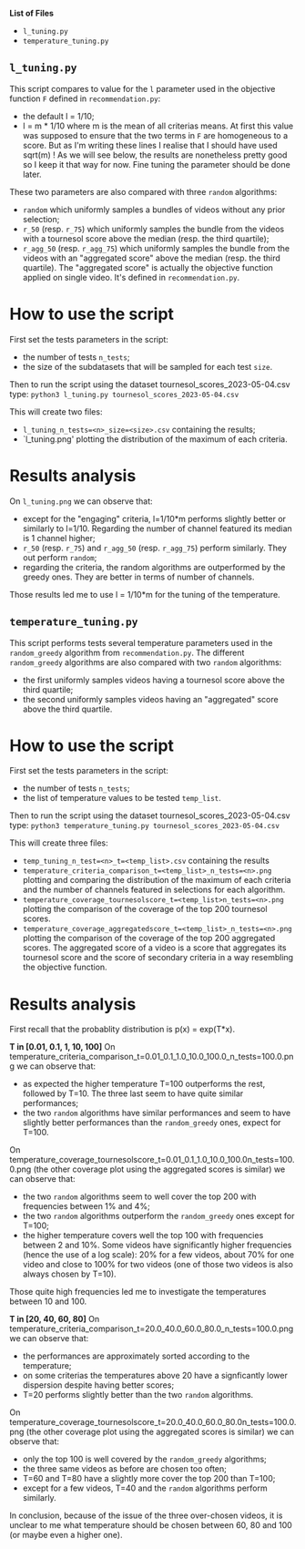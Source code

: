 **List of Files**
  - `l_tuning.py`
  - `temperature_tuning.py`

## `l_tuning.py`
This script compares to value for the `l` parameter used in the objective function `F` defined in `recommendation.py`:
  - the default l = 1/10;
  - l = m * 1/10 where m is the mean of all criterias means. At first this value was supposed to ensure that the two terms in `F` are homogeneous to a score. But as I'm writing these lines I realise that I should have used sqrt(m) ! As we will see below, the results are nonetheless pretty good so I keep it that way for now. Fine tuning the parameter should be done later.  

These two parameters are also compared with three `random` algorithms:
  - `random` which uniformly samples a bundles of videos without any prior selection;
  - `r_50` (resp. `r_75`) which uniformly samples the bundle from the videos with a tournesol score above the median (resp. the third quartile);
  - `r_agg_50` (resp. `r_agg_75`) which uniformly samples the bundle from the videos with an "aggregated score" above the median (resp. the third quartile). The "aggregated score" is actually the objective function applied on single video. It's defined in `recommendation.py`.

# How to use the script
First set the tests parameters in the script:
  - the number of tests `n_tests`;
  - the size of the subdatasets that will be sampled for each test `size`. 

Then to run the script using the dataset tournesol_scores_2023-05-04.csv type:
`python3 l_tuning.py tournesol_scores_2023-05-04.csv`

This will create two files:
  - `l_tuning_n_tests=<n>_size=<size>.csv` containing the results;
  - `l_tuning.png' plotting the distribution of the maximum of each criteria. 

# Results analysis
On `l_tuning.png` we can observe that:
  - except for the "engaging" criteria, l=1/10*m performs slightly better or similarly to l=1/10. Regarding the number of channel featured its median is 1 channel higher;
  - `r_50` (resp. `r_75`) and `r_agg_50` (resp. `r_agg_75`) perform similarly. They out perform `random`; 
  - regarding the criteria, the random algorithms are outperformed by the greedy ones. They are better in terms of number of channels.

Those results led me to use l = 1/10*m for the tuning of the temperature.

## `temperature_tuning.py`
This script performs tests several temperature parameters used in the `random_greedy` algorithm from `recommendation.py`. 
The different `random_greedy` algorithms are also compared with two `random` algorithms:
  - the first uniformly samples videos having a tournesol score above the third quartile;
  - the second uniformly samples videos having an "aggregated" score above the third quartile.  

# How to use the script
First set the tests parameters in the script:
  - the number of tests `n_tests`;
  - the list of temperature values to be tested `temp_list`.

Then to run the script using the dataset tournesol_scores_2023-05-04.csv type:
`python3 temperature_tuning.py tournesol_scores_2023-05-04.csv`

This will create three files: 
  - `temp_tuning_n_test=<n>_t=<temp_list>.csv` containing the results 
  - `temperature_criteria_comparison_t=<temp_list>_n_tests=<n>.png` plotting and comparing the distribution of the maximum of each criteria and the number of channels featured in selections for each algorithm. 
  - `temperature_coverage_tournesolscore_t=<temp_list>n_tests=<n>.png` plotting the comparison of the coverage of the top 200 tournesol scores.
  - `temperature_coverage_aggregatedscore_t=<temp_list>_n_tests=<n>.png` plotting the comparison of the coverage of the top 200 aggregated scores. The aggregated score of a video is a score that aggregates its tournesol score and the score of secondary criteria in a way resembling the objective function. 

# Results analysis
First recall that the probablity distribution is p(x) = exp(T*x).

**T in [0.01, 0.1, 1, 10, 100]**
On temperature_criteria_comparison_t\=0.01_0.1_1.0_10.0_100.0_n_tests\=100.0.png we can observe that: 
  - as expected the higher temperature T=100 outperforms the rest, followed by T=10. The three last seem to have quite similar performances;
  - the two `random` algorithms have similar performances and seem to have slightly better performances than the `random_greedy` ones, expect for T=100.

On temperature_coverage_tournesolscore_t=0.01_0.1_1.0_10.0_100.0n_tests=100.0.png (the other coverage plot using the aggregated scores is similar) we can observe that: 
  - the two `random` algorithms seem to well cover the top 200 with frequencies between 1% and 4%;
  - the two `random` algorithms outperform the `random_greedy` ones except for T=100;
  - the higher temperature covers well the top 100 with frequencies between 2 and 10%. Some videos have significantly higher frequencies (hence the use of a log scale): 20% for a few videos, about 70% for one video and close to 100% for two videos (one of those two videos is also always chosen by T=10).

Those quite high frequencies led me to investigate the temperatures between 10 and 100.

**T in [20, 40, 60, 80]**
On temperature_criteria_comparison_t=20.0_40.0_60.0_80.0_n_tests=100.0.png we can observe that: 
  - the performances are approximately sorted according to the temperature;
  - on some criterias the temperatures above 20 have a signficantly lower dispersion despite having better scores;
  - T=20 performs slightly better than the two `random` algorithms.

On temperature_coverage_tournesolscore_t=20.0_40.0_60.0_80.0n_tests=100.0.png (the other coverage plot using the aggregated scores is similar) we can observe that: 
  - only the top 100 is well covered by the `random_greedy` algorithms;
  - the three same videos as before are chosen too often;
  - T=60 and T=80 have a slightly more cover the top 200 than T=100;
  - except for a few videos, T=40 and the `random` algorithms perform similarly.

In conclusion, because of the issue of the three over-chosen videos, it is unclear to me what temperature should be chosen between 60, 80 and 100 (or maybe even a higher one). 
